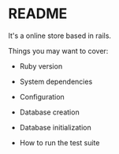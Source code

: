 # README

It's a online store based in rails.

Things you may want to cover:

* Ruby version

* System dependencies

* Configuration

* Database creation

* Database initialization

* How to run the test suite

